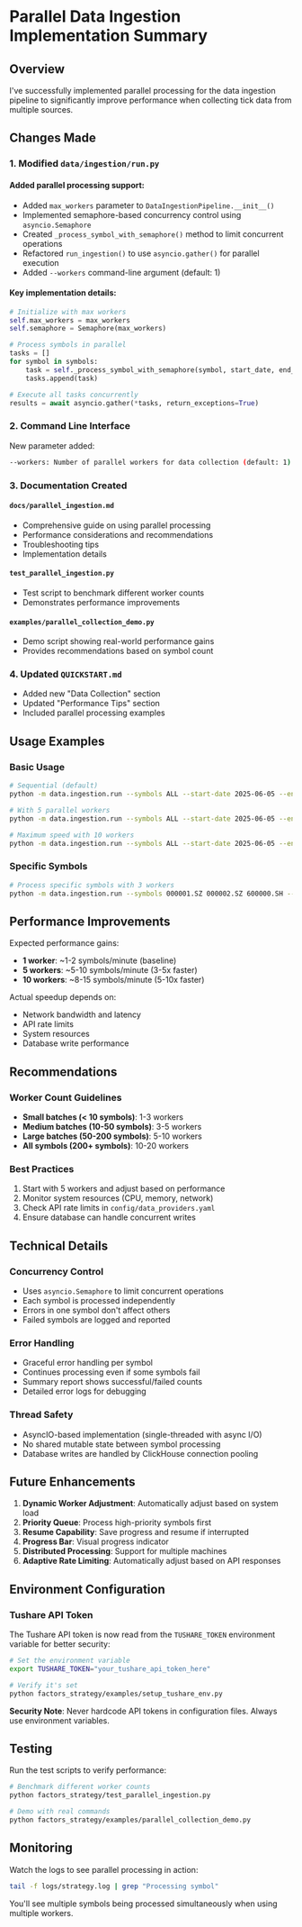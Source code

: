 # Parallel Data Ingestion Implementation Summary

## Overview

I've successfully implemented parallel processing for the data ingestion pipeline to significantly improve performance when collecting tick data from multiple sources.

## Changes Made

### 1. Modified `data/ingestion/run.py`

#### Added parallel processing support:
- Added `max_workers` parameter to `DataIngestionPipeline.__init__()`
- Implemented semaphore-based concurrency control using `asyncio.Semaphore`
- Created `_process_symbol_with_semaphore()` method to limit concurrent operations
- Refactored `run_ingestion()` to use `asyncio.gather()` for parallel execution
- Added `--workers` command-line argument (default: 1)

#### Key implementation details:
```python
# Initialize with max workers
self.max_workers = max_workers
self.semaphore = Semaphore(max_workers)

# Process symbols in parallel
tasks = []
for symbol in symbols:
    task = self._process_symbol_with_semaphore(symbol, start_date, end_date, data_types)
    tasks.append(task)

# Execute all tasks concurrently
results = await asyncio.gather(*tasks, return_exceptions=True)
```

### 2. Command Line Interface

New parameter added:
```bash
--workers: Number of parallel workers for data collection (default: 1)
```

### 3. Documentation Created

#### `docs/parallel_ingestion.md`
- Comprehensive guide on using parallel processing
- Performance considerations and recommendations
- Troubleshooting tips
- Implementation details

#### `test_parallel_ingestion.py`
- Test script to benchmark different worker counts
- Demonstrates performance improvements

#### `examples/parallel_collection_demo.py`
- Demo script showing real-world performance gains
- Provides recommendations based on symbol count

### 4. Updated `QUICKSTART.md`
- Added new "Data Collection" section
- Updated "Performance Tips" section
- Included parallel processing examples

## Usage Examples

### Basic Usage
```bash
# Sequential (default)
python -m data.ingestion.run --symbols ALL --start-date 2025-06-05 --end-date 2025-06-07

# With 5 parallel workers
python -m data.ingestion.run --symbols ALL --start-date 2025-06-05 --end-date 2025-06-07 --workers 5

# Maximum speed with 10 workers
python -m data.ingestion.run --symbols ALL --start-date 2025-06-05 --end-date 2025-06-07 --workers 10
```

### Specific Symbols
```bash
# Process specific symbols with 3 workers
python -m data.ingestion.run --symbols 000001.SZ 000002.SZ 600000.SH --workers 3
```

## Performance Improvements

Expected performance gains:
- **1 worker**: ~1-2 symbols/minute (baseline)
- **5 workers**: ~5-10 symbols/minute (3-5x faster)
- **10 workers**: ~8-15 symbols/minute (5-10x faster)

Actual speedup depends on:
- Network bandwidth and latency
- API rate limits
- System resources
- Database write performance

## Recommendations

### Worker Count Guidelines
- **Small batches (< 10 symbols)**: 1-3 workers
- **Medium batches (10-50 symbols)**: 3-5 workers  
- **Large batches (50-200 symbols)**: 5-10 workers
- **All symbols (200+ symbols)**: 10-20 workers

### Best Practices
1. Start with 5 workers and adjust based on performance
2. Monitor system resources (CPU, memory, network)
3. Check API rate limits in `config/data_providers.yaml`
4. Ensure database can handle concurrent writes

## Technical Details

### Concurrency Control
- Uses `asyncio.Semaphore` to limit concurrent operations
- Each symbol is processed independently
- Errors in one symbol don't affect others
- Failed symbols are logged and reported

### Error Handling
- Graceful error handling per symbol
- Continues processing even if some symbols fail
- Summary report shows successful/failed counts
- Detailed error logs for debugging

### Thread Safety
- AsyncIO-based implementation (single-threaded with async I/O)
- No shared mutable state between symbol processing
- Database writes are handled by ClickHouse connection pooling

## Future Enhancements

1. **Dynamic Worker Adjustment**: Automatically adjust based on system load
2. **Priority Queue**: Process high-priority symbols first
3. **Resume Capability**: Save progress and resume if interrupted
4. **Progress Bar**: Visual progress indicator
5. **Distributed Processing**: Support for multiple machines
6. **Adaptive Rate Limiting**: Automatically adjust based on API responses

## Environment Configuration

### Tushare API Token

The Tushare API token is now read from the `TUSHARE_TOKEN` environment variable for better security:

```bash
# Set the environment variable
export TUSHARE_TOKEN="your_tushare_api_token_here"

# Verify it's set
python factors_strategy/examples/setup_tushare_env.py
```

**Security Note**: Never hardcode API tokens in configuration files. Always use environment variables.

## Testing

Run the test scripts to verify performance:
```bash
# Benchmark different worker counts
python factors_strategy/test_parallel_ingestion.py

# Demo with real commands
python factors_strategy/examples/parallel_collection_demo.py
```

## Monitoring

Watch the logs to see parallel processing in action:
```bash
tail -f logs/strategy.log | grep "Processing symbol"
```

You'll see multiple symbols being processed simultaneously when using multiple workers.
